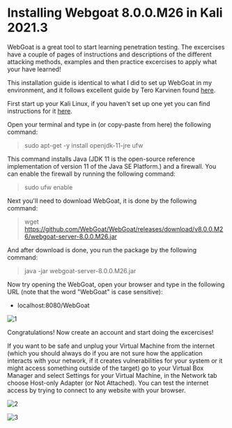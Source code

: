 # Installing Webgoat 8.0.0.M26 in Kali 2021.3

WebGoat is a great tool to start learning penetration testing. The excercises have a couple of pages of instructions and descriptions of the different attacking methods, examples and then practice excercises to apply what your have learned!

This installation guide is identical to what I did to set up WebGoat in my environment, and it follows excellent guide by Tero Karvinen found [here](https://terokarvinen.com/2020/install-webgoat-web-pentest-practice-target/). 


First start up your Kali Linux, if you haven't set up one yet you can find instructions for it [here](https://github.com/tonikerttula/APE/blob/main/Kali.md).

Open your terminal and type in (or copy-paste from here) the following command:

> sudo apt-get -y install openjdk-11-jre ufw

This command installs Java (JDK 11 is the open-source reference implementation of version 11 of the Java SE Platform.) and a firewall. You can enable the firewall by running the following command:

> sudo ufw enable

Next you'll need to download WebGoat, it is done by the following command:

> wget https://github.com/WebGoat/WebGoat/releases/download/v8.0.0.M26/webgoat-server-8.0.0.M26.jar

And after download is done, you run the package by the following command:

> java -jar webgoat-server-8.0.0.M26.jar

Now try opening the WebGoat, open your browser and type in the following URL (note that the word "WebGoat" is case sensitive):

- localhost:8080/WebGoat 

![1]

Congratulations! Now create an account and start doing the excercises!

If you want to be safe and unplug your Virtual Machine from the internet (which you should always do if you are not sure how the application interacts with your network, if it creates vulnerabilities for your system or it might access something outside of the target) go to your Virtual Box Manager and select Settings for your Virtual Machine, in the Network tab choose Host-only Adapter (or Not Attached). You can test the internet access by trying to connect to any website with your browser.

![2]

![3]

[1]: https://i.gyazo.com/07df13afaf0b66c167a47b35b89ce8bb.png
[2]: https://i.gyazo.com/8335464ea8a59a1fff10a31cbe57e41e.png
[3]: https://i.gyazo.com/d504c0de0d2faf9f8e19aed69c4ef2f9.png
